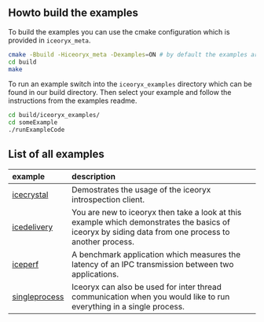 ## Howto build the examples

To build the examples you can use the cmake configuration which is provided
in `iceoryx_meta`.
```sh 
cmake -Bbuild -Hiceoryx_meta -Dexamples=ON # by default the examples are always build
cd build 
make
```

To run an example switch into the `iceoryx_examples` directory which can be 
found in our build directory. Then select your example and follow the instructions
from the examples readme.

```sh 
cd build/iceoryx_examples/
cd someExample
./runExampleCode
```

## List of all examples

| example                           | description |
|:----------------------------------|:------------|
|[icecrystal](./icecrystal/)        | Demostrates the usage of the iceoryx introspection client. |
|[icedelivery](./icedelivery/)      | You are new to iceoryx then take a look at this example which demonstrates the basics of iceoryx by siding data from one process to another process. |
|[iceperf](./iceperf/)              | A benchmark application which measures the latency of an IPC transmission between two applications. |
|[singleprocess](./singleprocess/)  | Iceoryx can also be used for inter thread communication when you would like to run everything in a single process. |

